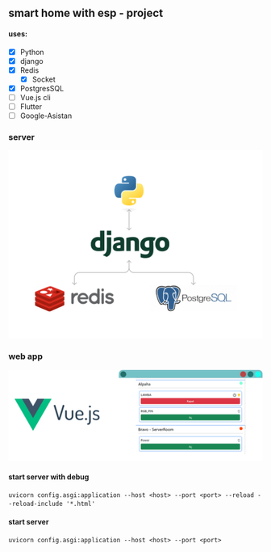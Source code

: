 ## smart home with esp - project

#### uses:
* [x] Python  
* [x] django 
* [x] Redis
  * [x] Socket   
* [x] PostgresSQL
* [ ] Vue.js cli
* [ ] Flutter
* [ ] Google-Asistan

### server

![server.png](presentation%2Fserver.png)

### web app

![web_view.png](presentation%2Fweb_view.png)

#### start server with debug
`uvicorn config.asgi:application --host <host> --port <port> --reload --reload-include '*.html'`

#### start server
`uvicorn config.asgi:application --host <host> --port <port>`